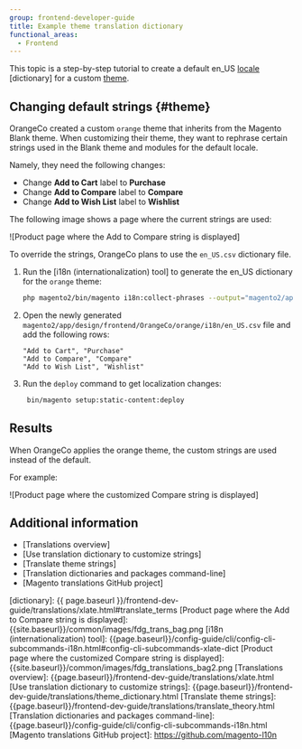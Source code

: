 ```yaml
---
group: frontend-developer-guide
title: Example theme translation dictionary
functional_areas:
  - Frontend
---
```


This topic is a step-by-step tutorial to create a default en_US [locale](https://glossary.magento.com/locale) [dictionary] for a custom [theme](https://glossary.magento.com/theme).

## Changing default strings {#theme}

OrangeCo created a custom `orange` theme that inherits from the Magento Blank theme. When customizing their theme, they want to rephrase certain strings used in the Blank theme and modules for the default locale.

Namely, they need the following changes:

-  Change **Add to Cart** label to **Purchase**
-  Change **Add to Compare** label to **Compare**
-  Change **Add to Wish List** label to **Wishlist**

The following image shows a page where the current strings are used:

![Product page where the Add to Compare string is displayed]

To override the strings, OrangeCo plans to use the `en_US.csv` dictionary file.

1. Run the [i18n (internationalization) tool] to generate the en_US dictionary for the `orange` theme:

    ```bash
    php magento2/bin/magento i18n:collect-phrases --output="magento2/app/design/frontend/OrangeCo/orange/i18n/en_US.csv" magento2/app/design/frontend/OrangeCo/orange
    ```

1. Open the newly generated `magento2/app/design/frontend/OrangeCo/orange/i18n/en_US.csv` file and add the following rows:
    ```text
    "Add to Cart", "Purchase"
    "Add to Compare", "Compare"
    "Add to Wish List", "Wishlist"
    ```
1. Run the `deploy` command to get localization changes:

    ```bash
     bin/magento setup:static-content:deploy
    ```

## Results

When OrangeCo applies the orange theme, the custom strings are used instead of the default.

For example:

![Product page where the customized Compare string is displayed]

## Additional information

-  [Translations overview]
-  [Use translation dictionary to customize strings]
-  [Translate theme strings]
-  [Translation dictionaries and packages command-line]
-  [Magento translations GitHub project]

[dictionary]: {{ page.baseurl }}/frontend-dev-guide/translations/xlate.html#translate_terms
[Product page where the Add to Compare string is displayed]: {{site.baseurl}}/common/images/fdg_trans_bag.png
[i18n (internationalization) tool]: {{page.baseurl}}/config-guide/cli/config-cli-subcommands-i18n.html#config-cli-subcommands-xlate-dict
[Product page where the customized Compare string is displayed]: {{site.baseurl}}/common/images/fdg_translations_bag2.png
[Translations overview]: {{page.baseurl}}/frontend-dev-guide/translations/xlate.html
[Use translation dictionary to customize strings]: {{page.baseurl}}/frontend-dev-guide/translations/theme_dictionary.html
[Translate theme strings]: {{page.baseurl}}/frontend-dev-guide/translations/translate_theory.html
[Translation dictionaries and packages command-line]: {{page.baseurl}}/config-guide/cli/config-cli-subcommands-i18n.html
[Magento translations GitHub project]: https://github.com/magento-l10n

